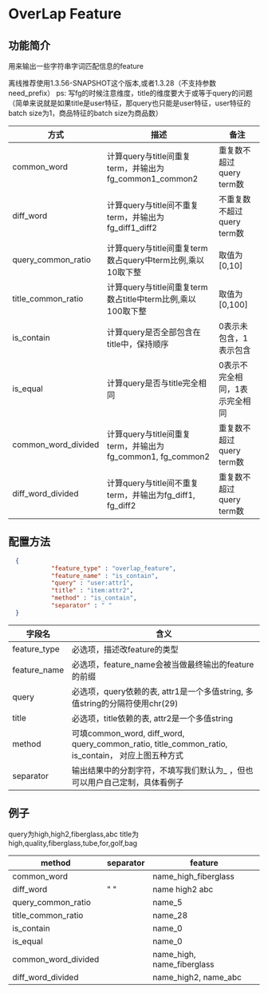 # OverLap Feature

## 功能简介

用来输出一些字符串字词匹配信息的feature

离线推荐使用1.3.56-SNAPSHOT这个版本,或者1.3.28（不支持参数need_prefix） ps: 写fg的时候注意维度，title的维度要大于或等于query的问题（简单来说就是如果title是user特征，那query也只能是user特征，user特征的batch size为1，商品特征的batch size为商品数）

| 方式                  | 描述                                              | 备注                 |
| ------------------- | ----------------------------------------------- | ------------------ |
| common_word         | 计算query与title间重复term，并输出为fg_common1_common2     | 重复数不超过query term数  |
| diff_word           | 计算query与title间不重复term，并输出为fg_diff1_diff2        | 不重复数不超过query term数 |
| query_common_ratio  | 计算query与title间重复term数占query中term比例,乘以10取下整      | 取值为\[0,10\]        |
| title_common_ratio  | 计算query与title间重复term数占title中term比例,乘以100取下整     | 取值为\[0,100\]       |
| is_contain          | 计算query是否全部包含在title中，保持顺序                       | 0表示未包含，1表示包含       |
| is_equal            | 计算query是否与title完全相同                             | 0表示不完全相同，1表示完全相同   |
| common_word_divided | 计算query与title间重复term，并输出为fg_common1, fg_common2 | 重复数不超过query term数  |
| diff_word_divided   | 计算query与title间不重复term，并输出为fg_diff1, fg_diff2    | 重复数不超过query term数  |

## 配置方法

```json
  {
			"feature_type" : "overlap_feature",
			"feature_name" : "is_contain",
			"query" : "user:attr1",
			"title" : "item:attr2",
			"method" : "is_contain",
			"separator" : " "
  }
```

| 字段名          | 含义                                                                                     |
| ------------ | -------------------------------------------------------------------------------------- |
| feature_type | 必选项，描述改feature的类型                                                                      |
| feature_name | 必选项，feature_name会被当做最终输出的feature的前缀                                                    |
| query        | 必选项，query依赖的表, attr1是一个多值string, 多值string的分隔符使用chr(29)                                 |
| title        | 必选项，title依赖的表, attr2是一个多值string                                                        |
| method       | 可填common_word, diff_word, query_common_ratio, title_common_ratio, is_contain， 对应上图五种方式 |
| separator    | 输出结果中的分割字符，不填写我们默认为\_ ，但也可以用户自己定制，具体看例子                                                |

## 例子

query为high,high2,fiberglass,abc
title为high,quality,fiberglass,tube,for,golf,bag

| method              | separator | feature                    |
| ------------------- | --------- | -------------------------- |
| common_word         |           | name_high_fiberglass       |
| diff_word           | " "       | name high2 abc             |
| query_common_ratio  |           | name_5                     |
| title_common_ratio  |           | name_28                    |
| is_contain          |           | name_0                     |
| is_equal            |           | name_0                     |
| common_word_divided |           | name_high, name_fiberglass |
| diff_word_divided   |           | name_high2, name_abc       |
